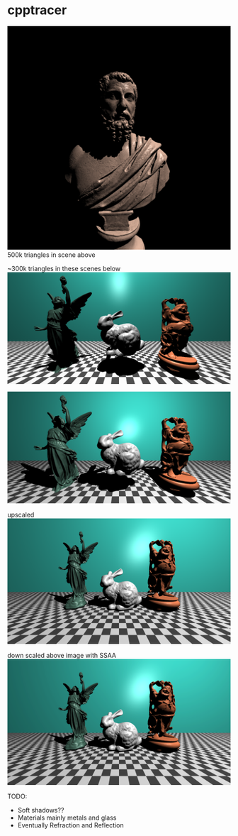 # cpptracer

![Screenshot](images/bust.png)
500k triangles in scene above

~300k triangles in these scenes below
![Screenshot](images/trioshaded.png)

![Screenshot](images/trioshaded2.png)

upscaled
![Screenshot](images/trioupped.png)

down scaled above image with SSAA
![Screenshot](images/triodown.png)

TODO:
- Soft shadows??  
- Materials mainly metals and glass  
- Eventually Refraction and Reflection  
